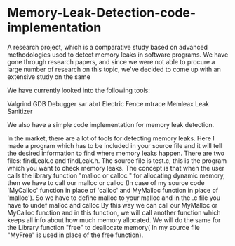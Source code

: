# Memory-Leak-Detection-code-implementation
A research project, which is a comparative study based on advanced methodologies used to detect memory leaks in software programs. We have gone through research papers, and since we were not able to procure a large number of research on this topic, we've decided to come up with an extensive study on the same

We have currently looked into the following tools:

Valgrind
GDB Debugger
sar
abrt
Electric Fence
mtrace
Memleax
Leak Sanitizer

We also have a simple code implementation for memory leak detection.

In the market, there are a lot of tools for detecting memory leaks. Here I made a program which has to be included in your source file and it will tell the desired information to find where memory leaks happen. 
There are two files: findLeak.c and findLeak.h. The source file is test.c, this is the program which you want to check memory leaks. 
The concept is that when the user calls the library function "malloc or calloc " for allocating dynamic memory, then we have to call our malloc or calloc (In case of my source code 'MyCalloc' function in place of 'calloc' and MyMalloc function in place of 'malloc'). So we have to define malloc to your malloc and in the .c file you have to undef malloc and calloc By this way we can call our MyMalloc or MyCalloc function and in this function, we will call another function which keeps all info about how much memory allocated. We will do the same for the Library function "free" to deallocate memory( In my source file "MyFree" is used in place of the free function).
